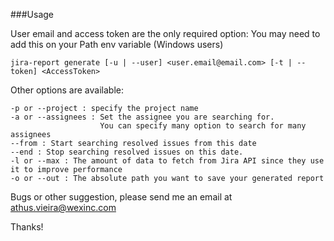 ###Usage

User email and access token are the only required option:
You may need to add this on your Path env variable (Windows users)

`jira-report generate [-u | --user] <user.email@email.com> [-t | --token] <AccessToken>`

Other options are available:

```
-p or --project : specify the project name
-a or --assignees : Set the assignee you are searching for.
                    You can specify many option to search for many assignees
--from : Start searching resolved issues from this date
--end : Stop searching resolved issues on this date.
-l or --max : The amount of data to fetch from Jira API since they use it to improve performance
-o or --out : The absolute path you want to save your generated report     
```

Bugs or other suggestion, please send me an email at athus.vieira@wexinc.com

Thanks!